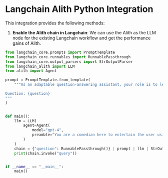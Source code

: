 # Langchain Alith Python Integration

This integration provides the following methods:

1. **Enable the Alith chain in Langchain**: We can use the Alith as the LLM node for the existing Langchain workflow and get the performance gains of Alith.

```python
from langchain_core.prompts import PromptTemplate
from langchain_core.runnables import RunnablePassthrough
from langchain_core.output_parsers import StrOutputParser
from langchain_alith import LLM
from alith import Agent

prompt = PromptTemplate.from_template(
    """As an adaptable question-answering assistant, your role is to leverage the provided context to address user inquiries. When direct answers are not apparent from the context, you are encouraged to draw upon analogies or related knowledge to formulate or infer solutions. If a certain answer remains elusive, politely acknowledge the limitation. Aim for concise responses, ideally within three sentences. In response to requests for links, explain that link provision is not supported.

Question: {question}
"""
)


def main():
    llm = LLM(
        agent=Agent(
            model="gpt-4",
            preamble="You are a comedian here to entertain the user using humour and jokes.",
        )
    )
    chain = {"question": RunnablePassthrough()} | prompt | llm | StrOutputParser()
    print(chain.invoke("query"))


if __name__ == "__main__":
    main()
```
